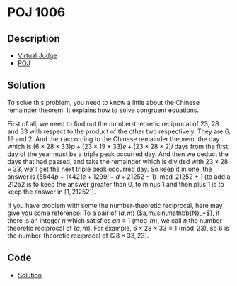 # POJ 1006

## Description

- [Virtual Judge](https://vjudge.net/problem/POJ-1006)
- [POJ](http://poj.org/problem?id=1006)

## Solution

To solve this problem, you need to know a little about the Chinese remainder theorem. It explains how to solve congruent equations.

First of all, we need to find out the number-theoretic reciprocal of $23$, $28$ and $33$ with respect to the product of the other two respectively. They are $6$, $19$ and $2$. And then according to the Chinese remainder theorem, the day which is $(6\times28\times33)p+(23\times19\times33)e+(23\times28\times2)i$ days from the first day of the year must be a triple peak occurred day. And then we deduct the days that had passed, and take the remainder which is divided with $23\times28\times33$, we'll get the next triple peak occurred day. So keep it in one, the answer is $(5544p+14421e+1299i-d+21252-1)\mod21252+1$ (to add a $21252$ is to keep the answer greater than 0, to minus 1 and then plus 1 is to keep the answer in $[1,21252]$).

If you have problem with some the number-theoretic reciprocal, here may give you some reference: To a pair of $(a,m)$ ($a,m\isin\mathbb{N}_+$), if there is an integer $n$ which satisfies $a n\equiv1\pmod{m}$, we call $n$ the number-theoretic reciprocal of $(a,m)$. For example, $6\times28\times33\equiv1\pmod{23}$, so $6$ is the number-theoretic reciprocal of $(28\times33,23)$.

## Code

- [Solution](POJ.1006.0.cpp)

